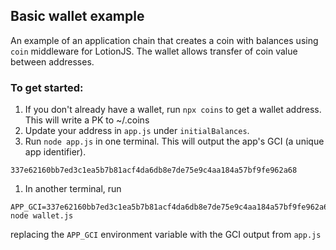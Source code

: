 ## Basic wallet example
An example of an application chain that creates a coin with balances using `coin` middleware for LotionJS. The wallet allows transfer of coin value between addresses.

### To get started:
1. If you don't already have a wallet, run `npx coins` to get a wallet address. This will write a PK to ~/.coins
2. Update your address in `app.js` under `initialBalances`.
1. Run `node app.js` in one terminal. This will output the app's GCI (a unique app identifier).
  ```
  337e62160bb7ed3c1ea5b7b81acf4da6db8e7de75e9c4aa184a57bf9fe962a68
  ```
1. In another terminal, run 
```
APP_GCI=337e62160bb7ed3c1ea5b7b81acf4da6db8e7de75e9c4aa184a57bf9fe962a68 node wallet.js
```
replacing the `APP_GCI` environment variable with the GCI output from `app.js`